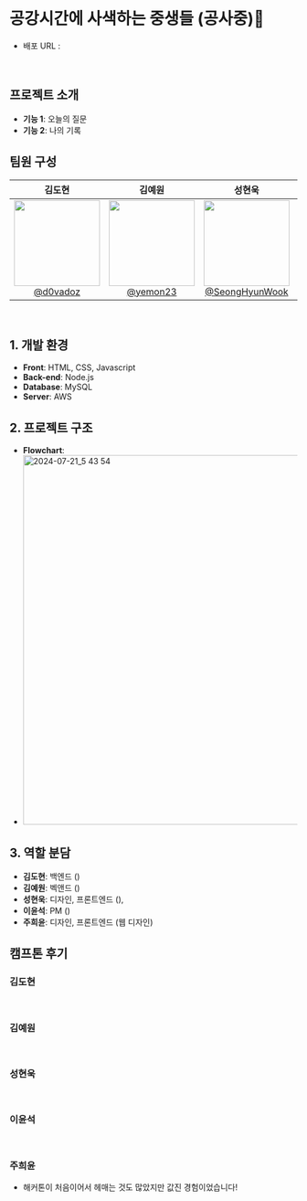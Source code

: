 # 공강시간에 사색하는 중생들 (공사중)🚧

- 배포 URL : 

  <br>

## 프로젝트 소개

- **기능 1**: 오늘의 질문
- **기능 2**: 나의 기록
  <br>

## 팀원 구성

<div align="center">

|                                                                 **김도현**                                                                  |                                                                 **김예원**                                                                  |                                                               **성현욱**                                                                |                                                                **이윤석**                                                                 |                                                                **주희윤**                                                                |
| :-----------------------------------------------------------------------------------------------------------------------------------------: | :-----------------------------------------------------------------------------------------------------------------------------------------: | :-------------------------------------------------------------------------------------------------------------------------------------: | :---------------------------------------------------------------------------------------------------------------------------------------: | :--------------------------------------------------------------------------------------------------------------------------------------: |
| [<img src="https://avatars.githubusercontent.com/u/174128289?v=4" height=150 width=150> <br/> @d0vadoz](https://github.com/d0vadoz) | [<img src="https://avatars.githubusercontent.com/u/174130010?v=4" height=150 width=150> <br/> @yemon23](https://github.com/yewon23) | [<img src="https://avatars.githubusercontent.com/u/81460480?v=4" height=150 width=150> <br/> @SeongHyunWook](https://github.com/SeongHyunWook) | [<img src="https://avatars.githubusercontent.com/u/164312366?v=4" height=150 width=150> <br/> @yslmoment](https://github.com/yslmoment) | [<img src="https://avatars.githubusercontent.com/u/139067399?v=4" height=150 width=150> <br/> @gmldbs3104](https://github.com/gmldbs3104) |

</div>

<br>

## 1. 개발 환경

- **Front**: HTML, CSS, Javascript
- **Back-end**: Node.js
- **Database**: MySQL
- **Server**: AWS
  <br>

## 2. 프로젝트 구조

- **Flowchart**:
- <img width="647" alt="2024-07-21_5 43 54" src="https://github.com/user-attachments/assets/b3f9015e-80e1-406b-9061-cf13f1e80b37">
  <br>

## 3. 역할 분담

- **김도현**: 백엔드 ()
- **김예원**: 벡앤드 () 
- **성현욱**: 디자인, 프론트엔드 (),
- **이윤석**: PM ()
- **주희윤**: 디자인, 프론트엔드 (웹 디자인)

## 캠프톤 후기

### 김도현


<br>

### 김예원

<br>

### 성현욱


<br>

### 이윤석


<br>

### 주희윤
- 해커톤이 처음이어서 헤매는 것도 많았지만 값진 경험이었습니다! 

